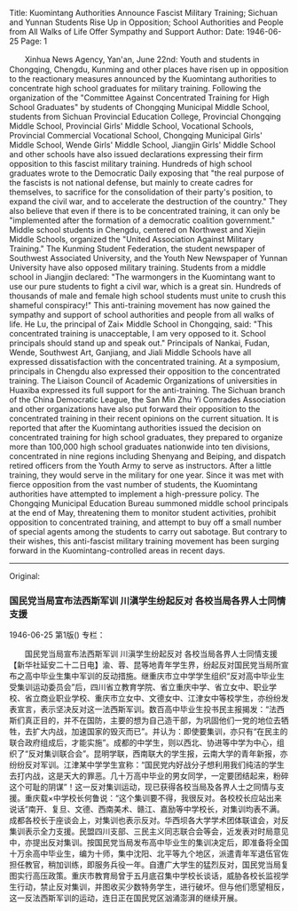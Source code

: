 Title: Kuomintang Authorities Announce Fascist Military Training; Sichuan and Yunnan Students Rise Up in Opposition; School Authorities and People from All Walks of Life Offer Sympathy and Support
Author:
Date: 1946-06-25
Page: 1

　　Xinhua News Agency, Yan'an, June 22nd: Youth and students in Chongqing, Chengdu, Kunming and other places have risen up in opposition to the reactionary measures announced by the Kuomintang authorities to concentrate high school graduates for military training. Following the organization of the "Committee Against Concentrated Training for High School Graduates" by students of Chongqing Municipal Middle School, students from Sichuan Provincial Education College, Provincial Chongqing Middle School, Provincial Girls' Middle School, Vocational Schools, Provincial Commercial Vocational School, Chongqing Municipal Girls' Middle School, Wende Girls' Middle School, Jiangjin Girls' Middle School and other schools have also issued declarations expressing their firm opposition to this fascist military training. Hundreds of high school graduates wrote to the Democratic Daily exposing that "the real purpose of the fascists is not national defense, but mainly to create cadres for themselves, to sacrifice for the consolidation of their party's position, to expand the civil war, and to accelerate the destruction of the country." They also believe that even if there is to be concentrated training, it can only be "implemented after the formation of a democratic coalition government." Middle school students in Chengdu, centered on Northwest and Xiejin Middle Schools, organized the "United Association Against Military Training." The Kunming Student Federation, the student newspaper of Southwest Associated University, and the Youth New Newspaper of Yunnan University have also opposed military training. Students from a middle school in Jiangjin declared: "The warmongers in the Kuomintang want to use our pure students to fight a civil war, which is a great sin. Hundreds of thousands of male and female high school students must unite to crush this shameful conspiracy!" This anti-training movement has now gained the sympathy and support of school authorities and people from all walks of life. He Lu, the principal of Zai× Middle School in Chongqing, said: "This concentrated training is unacceptable, I am very opposed to it. School principals should stand up and speak out." Principals of Nankai, Fudan, Wende, Southwest Art, Ganjiang, and Jiali Middle Schools have all expressed dissatisfaction with the concentrated training. At a symposium, principals in Chengdu also expressed their opposition to the concentrated training. The Liaison Council of Academic Organizations of universities in Huaxiba expressed its full support for the anti-training. The Sichuan branch of the China Democratic League, the San Min Zhu Yi Comrades Association and other organizations have also put forward their opposition to the concentrated training in their recent opinions on the current situation. It is reported that after the Kuomintang authorities issued the decision on concentrated training for high school graduates, they prepared to organize more than 100,000 high school graduates nationwide into ten divisions, concentrated in nine regions including Shenyang and Beiping, and dispatch retired officers from the Youth Army to serve as instructors. After a little training, they would serve in the military for one year. Since it was met with fierce opposition from the vast number of students, the Kuomintang authorities have attempted to implement a high-pressure policy. The Chongqing Municipal Education Bureau summoned middle school principals at the end of May, threatening them to monitor student activities, prohibit opposition to concentrated training, and attempt to buy off a small number of special agents among the students to carry out sabotage. But contrary to their wishes, this anti-fascist military training movement has been surging forward in the Kuomintang-controlled areas in recent days.



<hr /> 

Original: 


### 国民党当局宣布法西斯军训  川滇学生纷起反对  各校当局各界人士同情支援

1946-06-25
第1版()
专栏：

　　国民党当局宣布法西斯军训
    川滇学生纷起反对
    各校当局各界人士同情支援
    【新华社延安二十二日电】渝、蓉、昆等地青年学生界，纷起反对国民党当局所宣布之高中毕业生集中军训的反动措施。继重庆市立中学学生组织“反对高中毕业生受集训运动委员会”后，四川省立教育学院、省立重庆中学、省立女中、职业学校、省立商业职业学校、重庆市立女中、文德女中、江津女中等校学生，亦纷纷发表宣言，表示坚决反对这一法西斯军训。数百高中毕业生投书民主报揭发：“法西斯们真正目的，并不在国防，主要的想为自己造干部，为巩固他们一党的地位去牺牲，去扩大内战，加速国家的毁灭而已”。并认为：即使要集训，亦只有“在民主的联合政府组成后，才能实施”。成都的中学生，则以西北、协进等中学为中心，组织了“反对集训联合会”。昆明学联，西南联大的学生报，云南大学的青年新报，亦纷纷反对军训。江津某中学学生宣称：“国民党内好战分子想利用我们纯洁的学生去打内战，这是天大的罪恶。几十万高中毕业的男女同学，一定要团结起来，粉碎这个可耻的阴谋”！这一反对集训运动，现已获得各校当局及各界人士之同情与支援。重庆载×中学校长何鲁说：“这个集训要不得，我很反对。各校校长应站出来说话”南开、复旦、文德、西南美术、赣江、嘉励等中学校长，对集训均表不满。成都各校长于座谈会上，对集训也表示反对。华西坝各大学学术团体联谊会，对反集训表示全力支援。民盟四川支部、三民主义同志联合会等会，近发表对时局意见中，亦提出反对集训。按国民党当局发布高中毕业生的集训决定后，即准备将全国十万余高中毕业生，编为十师，集中沈阳、北平等九个地区，派遣青年军退伍官佐担任教官，稍加训练，即服务兵役一年。自遭广大学生的猛烈反对，国民党当局复图实行高压政策。重庆市教育局曾于五月底召集中学校长谈话，威胁各校长监视学生行动，禁止反对集训，并图收买少数特务学生，进行破坏。但与他们愿望相反，这一反法西斯军训的运动，连日正在国民党区汹涌澎湃的继续开展。
